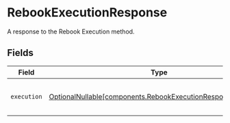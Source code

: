 # RebookExecutionResponse

A response to the Rebook Execution method.


## Fields

| Field                                                                                                                        | Type                                                                                                                         | Required                                                                                                                     | Description                                                                                                                  |
| ---------------------------------------------------------------------------------------------------------------------------- | ---------------------------------------------------------------------------------------------------------------------------- | ---------------------------------------------------------------------------------------------------------------------------- | ---------------------------------------------------------------------------------------------------------------------------- |
| `execution`                                                                                                                  | [OptionalNullable[components.RebookExecutionResponseExecution]](../../models/components/rebookexecutionresponseexecution.md) | :heavy_minus_sign:                                                                                                           | The new execution that was rebooked.                                                                                         |